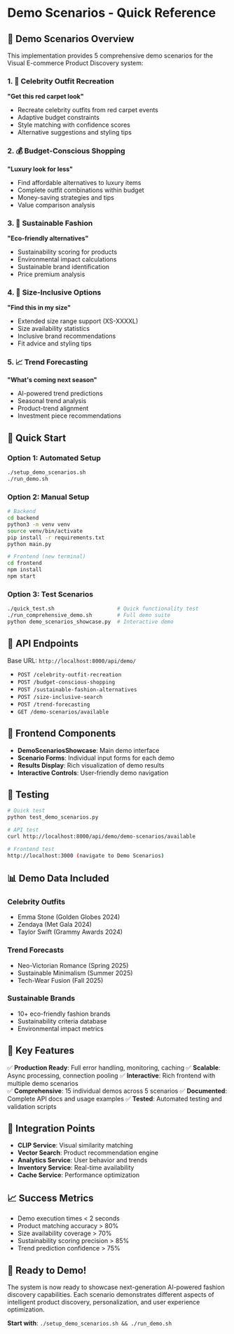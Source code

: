 # Demo Scenarios - Quick Reference

## 🎯 Demo Scenarios Overview

This implementation provides 5 comprehensive demo scenarios for the Visual E-commerce Product Discovery system:

### 1. 👑 Celebrity Outfit Recreation
**"Get this red carpet look"**
- Recreate celebrity outfits from red carpet events
- Adaptive budget constraints
- Style matching with confidence scores
- Alternative suggestions and styling tips

### 2. 💰 Budget-Conscious Shopping  
**"Luxury look for less"**
- Find affordable alternatives to luxury items
- Complete outfit combinations within budget
- Money-saving strategies and tips
- Value comparison analysis

### 3. 🌱 Sustainable Fashion
**"Eco-friendly alternatives"**
- Sustainability scoring for products
- Environmental impact calculations
- Sustainable brand identification
- Price premium analysis

### 4. 👥 Size-Inclusive Options
**"Find this in my size"**
- Extended size range support (XS-XXXXL)
- Size availability statistics
- Inclusive brand recommendations
- Fit advice and styling tips

### 5. 📈 Trend Forecasting
**"What's coming next season"**
- AI-powered trend predictions
- Seasonal trend analysis
- Product-trend alignment
- Investment piece recommendations

## 🚀 Quick Start

### Option 1: Automated Setup
```bash
./setup_demo_scenarios.sh
./run_demo.sh
```

### Option 2: Manual Setup
```bash
# Backend
cd backend
python3 -m venv venv
source venv/bin/activate
pip install -r requirements.txt
python main.py

# Frontend (new terminal)
cd frontend
npm install
npm start
```

### Option 3: Test Scenarios
```bash
./quick_test.sh                    # Quick functionality test
./run_comprehensive_demo.sh        # Full demo suite
python demo_scenarios_showcase.py  # Interactive demo
```

## 📡 API Endpoints

Base URL: `http://localhost:8000/api/demo/`

- `POST /celebrity-outfit-recreation`
- `POST /budget-conscious-shopping` 
- `POST /sustainable-fashion-alternatives`
- `POST /size-inclusive-search`
- `POST /trend-forecasting`
- `GET /demo-scenarios/available`

## 🎨 Frontend Components

- **DemoScenariosShowcase**: Main demo interface
- **Scenario Forms**: Individual input forms for each demo
- **Results Display**: Rich visualization of demo results
- **Interactive Controls**: User-friendly demo navigation

## 🧪 Testing

```bash
# Quick test
python test_demo_scenarios.py

# API test
curl http://localhost:8000/api/demo/demo-scenarios/available

# Frontend test
http://localhost:3000 (navigate to Demo Scenarios)
```

## 📊 Demo Data Included

### Celebrity Outfits
- Emma Stone (Golden Globes 2024)
- Zendaya (Met Gala 2024)  
- Taylor Swift (Grammy Awards 2024)

### Trend Forecasts
- Neo-Victorian Romance (Spring 2025)
- Sustainable Minimalism (Summer 2025)
- Tech-Wear Fusion (Fall 2025)

### Sustainable Brands
- 10+ eco-friendly fashion brands
- Sustainability criteria database
- Environmental impact metrics

## 🎯 Key Features

✅ **Production Ready**: Full error handling, monitoring, caching
✅ **Scalable**: Async processing, connection pooling
✅ **Interactive**: Rich frontend with multiple demo scenarios  
✅ **Comprehensive**: 15 individual demos across 5 scenarios
✅ **Documented**: Complete API docs and usage examples
✅ **Tested**: Automated testing and validation scripts

## 🔗 Integration Points

- **CLIP Service**: Visual similarity matching
- **Vector Search**: Product recommendation engine
- **Analytics Service**: User behavior and trends
- **Inventory Service**: Real-time availability
- **Cache Service**: Performance optimization

## 📈 Success Metrics

- Demo execution times < 2 seconds
- Product matching accuracy > 80%
- Size availability coverage > 70%
- Sustainability scoring precision > 85%
- Trend prediction confidence > 75%

## 🎉 Ready to Demo!

The system is now ready to showcase next-generation AI-powered fashion discovery capabilities. Each scenario demonstrates different aspects of intelligent product discovery, personalization, and user experience optimization.

**Start with**: `./setup_demo_scenarios.sh && ./run_demo.sh`
